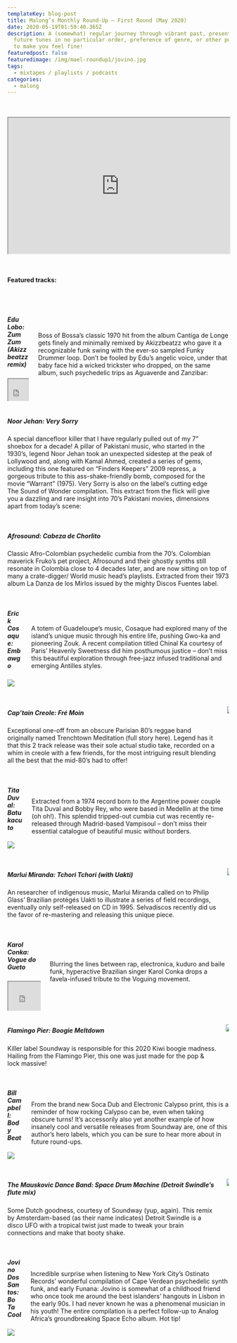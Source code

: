 ```yaml
---
templateKey: blog-post
title: Malong’s Monthly Round-Up – First Round (May 2020)
date: 2020-05-19T01:59:40.365Z
description: A (somewhat) regular journey through vibrant past, present, and
  future tunes in no particular order, preference of genre, or other purpose but
  to make you feel fine!
featuredpost: false
featuredimage: /img/mael-roundup1/jovino.jpg
tags:
  - mixtapes / playlists / podcasts
categories:
  - malong
---
```

<style>
.embed-container {
	position: relative;
	padding-bottom: 56.25%; /* 16:9 */
	padding-top: 25px;
	height: 0;
}
.embed-container iframe {
	position: absolute;
	top: 0;
	left: 0;
	width: 100%;
	height: 100%;
}
.got-text {
  align-items: center;
  display: flex;
}
.with-title {
  flex-direction: column;
}
</style>
<br>
<br>
<div class='embed-container'>
<iframe src="https://w.soundcloud.com/player/?url=https%3A//api.soundcloud.com/tracks/822003580&color=%23ff5500&auto_play=false&hide_related=false&show_comments=true&show_user=true&show_reposts=false&show_teaser=true&visual=true"></iframe><div><a href="https://soundcloud.com/the-asymetrics" title="The Asymetrics" target="_blank" style="color: #cccccc; text-decoration: none;">The Asymetrics</a> · <a href="https://soundcloud.com/the-asymetrics/malongs-monthly-round-up-1may-2020" title="Malong&#x27;s monthly round-up # 1(May 2020)" target="_blank" style="color: #cccccc; text-decoration: none;">Malong&#x27;s monthly round-up # 1(May 2020)</a></div>
</div>
<br>
<br>

#### Featured tracks:
<br>
<br>
<div class="columns">
  <div class="column">

   ##### Edu Lobo: Zum Zum (Akizzbeatzz remix)

  <div class='embed-container'>
    <iframe src='https://www.youtube.com/embed/60yazKWu6Wkl'></iframe>
  </div>
  </div>
  <div class="column got-text">
  Boss of Bossa’s classic 1970 hit from the album Cantiga de Longe gets finely and minimally remixed by Akizzbeatzz who gave it a recognizable funk swing with the ever-so sampled Funky Drummer loop.  Don’t be fooled by Edu’s angelic voice, under that baby face hid a wicked trickster who dropped, on the same album, such psychedelic trips as Aguaverde and Zanzibar:
  </div>
</div>
<br>

<div class="columns">
  <div class="column got-text">
  <div class="with-title">

  ##### Noor Jehan: Very Sorry
  A special dancefloor killer that I have regularly pulled out of my 7” shoebox for a decade! A pillar of Pakistani music, who started in the 1930’s, legend Noor Jehan took an unexpected sidestep at the peak of Lollywood and, along with Kamal Ahmed, created a series of gems, including this one featured on “Finders Keepers” 2009 repress, a gorgeous tribute to this ass-shake-friendly bomb, composed for the movie “Warrant” (1975).  Very Sorry is also on the label’s cutting edge The Sound of Wonder compilation. This extract from the flick will give you a dazzling and rare insight into 70’s Pakistani movies, dimensions apart from today’s scene:
  </div>
  </div>
  <div class="column">
    <div class='embed-container'>
    <iframe src='https://www.youtube.com/embed/KlSprUw6y0o'></iframe>
  </div>
  </div>
</div>
<br>

##### Afrosound: Cabeza de Chorlito
Classic Afro-Colombian psychedelic cumbia from the 70’s. Colombian maverick Fruko’s pet project, Afrosound and their ghostly synths still resonate in Colombia close to 4 decades later, and are now sitting on top of many a crate-digger/ World music head’s playlists. Extracted from their 1973 album La Danza de los Mirlos issued by the mighty Discos Fuentes label.
<br>
<br>
<div class="columns">
  <div class="column is-4">

  ##### Erick Cosaque: Embawgo

![](/img/mael-roundup1/erick-cosaque.jpg)

  </div>
  <div class="column got-text">
  A totem of Guadeloupe’s music, Cosaque had explored many of the island’s unique music through his entire life, pushing Gwo-ka and pioneering Zouk. A recent compilation titled Chinal Ka courtesy of Paris’ Heavenly Sweetness did him posthumous justice – don’t miss this beautiful exploration through free-jazz infused traditional and emerging Antilles styles.
  </div>
</div>
<br>
<div class="columns">
  <div class="column got-text">
  <div class="with-title">

  ##### Cap’tain Creole: Fré Moin
  Exceptional one-off  from an obscure Parisian 80’s reggae band originally named Trenchtown Meditation  (full story here). Legend has it that this 2 track release was their sole actual studio take, recorded on a whim in creole with a few friends, for the most intriguing result blending all the best that the mid-80’s had to offer!
  </div>
  </div>
  <div class="column is-4">

![](/img/mael-roundup1/captain-creole.png)

  </div>
</div>
<br>

<div class="columns">
  <div class="column is-4">

##### Tita Duval: Batukacuto

![](/img/mael-roundup1/tita-duval.jpg)

  </div>
  <div class="column got-text">
  Extracted from a 1974 record born to the Argentine power couple Tita Duval and Bobby Rey, who were based in Medellin at the time (oh oh!). This splendid tripped-out cumbia cut was recently re-released through Madrid-based Vampisoul – don’t miss their essential catalogue of beautiful music without borders.
  </div>
</div>
<br>
<div class="columns">
  <div class="column got-text">
  <div class="with-title">

  ##### Marlui Miranda: Tchori Tchori (with Uakti)
  An researcher of indigenous music, Marlui Miranda called on to Philip Glass’ Brazilian protégés Uakti to illustrate a series of field recordings, eventually only self-released on CD in 1995.  Selvadiscos recently did us the favor of re-mastering and releasing this unique piece.
  </div>
  </div>
  <div class="column is-4">

![](/img/mael-roundup1/marlui-miranda.jpg)

  </div>
</div>
<br>
<div class="columns">
  <div class="column">

  ##### Karol Conka: Vogue do Gueto

  <div class='embed-container'>
      <iframe src='https://www.youtube.com/embed/RokisLL29BM'></iframe>
    </div>
  </div>
  <div class="column got-text">
  Blurring the lines between rap, electronica, kuduro and baile funk, hyperactive Brazilian singer Karol Conka drops a favela-infused tribute to the Voguing movement.
  </div>
</div>
<br>
<div class="columns">
  <div class="column got-text">
  <div class="with-title">

  ##### Flamingo Pier: Boogie Meltdown
  Killer label Soundway is responsible for this 2020 Kiwi boogie madness. Hailing from the Flamingo Pier, this one was just made for the pop & lock massive!
  </div>
  </div>
  <div class="column is-4">

![](/img/mael-roundup1/flamingo-pier.jpg)

  </div>
</div>
<br>
<div class="columns">
  <div class="column is-4">

##### Bill Campbell: Body Beat

![](/img/mael-roundup1/bill-campbell.jpg)

  </div>
  <div class="column got-text">
  From the brand new Soca Dub and Electronic Calypso print, this is a reminder of how rocking Calypso can be, even when taking obscure turns! It’s accessorily also yet another example of how insanely cool and versatile releases from Soundway are, one of this author’s hero labels, which you can be sure to hear more about in future round-ups.
  </div>
</div>
<br>
<div class="columns">
  <div class="column got-text">
  <div class="with-title">

  ##### The Mauskovic Dance Band: Space Drum Machine (Detroit Swindle’s flute mix)
  Some Dutch goodness, courtesy of Soundway (yup, again). This remix by Amsterdam-based (as their name indicates) Detroit Swindle is a disco UFO with a tropical twist just made to tweak your brain connections and make that booty shake.
  </div>
  </div>
  <div class="column is-4">

![](/img/mael-roundup1/mauskovic-dance-band.jpg)

  </div>
</div>
<br>
<div class="columns">
  <div class="column is-4">

##### Jovino Dos Santos: Bo Ta Cool

![](/img/mael-roundup1/jovino.jpg)

  </div>
  <div class="column got-text">
Incredible surprise when listening to New York City’s Ostinato Records’ wonderful compilation of Cape Verdean psychedelic synth funk, and early Funana: Jovino is somewhat of a childhood friend who once took me around the best islanders’ hangouts in Lisbon in the early 90s. I had never known he was a phenomenal musician in his youth!
The entire compilation is a perfect follow-up to Analog Africa’s groundbreaking Space Echo album. Hot tip!
  </div>
</div>


<!--

##### Two columns
<div class="columns">
  <div class="column">
    First column
  </div>
  <div class="column">
    Second column
  </div>
</div>

-->